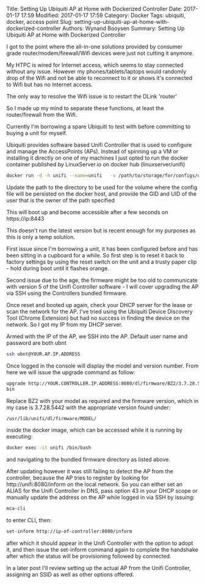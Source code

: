 Title: Setting Up Ubiquiti AP at Home with Dockerized Controller
Date: 2017-01-17 17:59
Modified: 2017-01-17 17:59
Category: Docker
Tags: ubiquiti, docker, access point
Slug: setting-up-ubiquiti-ap-at-home-with-dockerized-controller
Authors: Wynand Booysen
Summary: Setting Up Ubiquiti AP at Home with Dockerized Controller

I got to the point where the all-in-one solutions provided by consumer grade router/modem/firewall/Wifi devices were just not cutting it anymore.

My HTPC is wired for Internet access, which seems to stay connected without any issue.  However my phones/tablets/laptops would randomly drop of the Wifi and not be able to reconnect to it or shows it's connected to Wifi but has no Internet access.

The only way to resolve the Wifi issue is to restart the DLink 'router'

So I made up my mind to separate these functions, at least the router/firewall from the Wifi.

Currently I'm borrowing a spare Ubiquiti to test with before committing to buying a unit for myself.

Ubiquiti provides software based Unifi Controller that is used to configure and manage the AccessPoints (APs).  Instead of spinning up a VM or installing it directly on one of my machines I just opted to run the docker container published by LinuxServer.io on docker hub (linuxserver/unifi)

```bash
docker run -d -h unifi --name=unifi   -v /path/to/storage/for/configs/unifi:/config   -e PGID=<gid> -e PUID=<uid>    -p 8080:8080   -p 8081:8081   -p 8443:8443   -p 8843:8843   -p 8880:8880   linuxserver/unifi
```

Update the path to the directory to be used for the volume where the config file will be persisted on the docker host, and provide the GID and UID of the user that is the owner of the path specified

This will boot up and become accessible after a few seconds on https://ip:8443

This doesn't run the latest version but is recent enough for my purposes as this is only a temp solution.

First issue since I'm borrowing a unit, it has been configured before and has been sitting in a cupboard for a while.  So first step is to reset it back to factory settings by using the reset switch on the unit and a trusty paper clip - hold during boot until it flashes orange.

Second issue due to the age, the firmware might be too old to communicate with version 5 of the Unifi Controller software - I will cover upgrading the AP via SSH using the Controllers bundled firmware.

Once reset and booted up again, check your DHCP server for the lease or scan the network for the AP.  I've tried using the Ubiquiti Device Discovery Tool (Chrome Extension) but had no success in finding the device on the network.  So I got my IP from my DHCP server.

Armed with the IP of the AP, we SSH into the AP.  Default user name and password are both ubnt

```bash
ssh ubnt@YOUR.AP.IP.ADDRESS
```

Once logged in the console will display the model and version number.  From here we will issue the upgrade command as follow:

```bash
upgrade http://YOUR.CONTROLLER.IP.ADDRESS:8080/dl/firmware/BZ2/3.7.28.5442/firmware.
bin
```
Replace BZ2 with your model as required and the firmware version, which in my case is 3.7.28.5442 with the appropriate version found under:

```bash
/usr/lib/unifi/dl/firmware/MODEL/
```

inside the docker image, which can be accessed while it is running by executing:

```bash
docker exec -it unifi /bin/bash
```

and navigating to the bundled firmware directory as listed above.

After updating however it was still failing to detect the AP from the controller, because the AP tries to register by looking for http://unifi:8080/inform on the local network.  So you can either set an ALIAS for the Unifi Controller in DNS, pass option 43 in your DHCP scope or manually update the address on the AP while logged in via SSH by issuing:

```bash
mca-cli
```

to enter CLI, then:

```bash
set-inform http://ip-of-controller:8080/inform
```

after which it should appear in the Unifi Controller with the option to adopt it, and then issue the set-inform command again to complete the handshake after which the status will be provisioning followed by connected.

In a later post I'll review setting up the actual AP from the Unifi Controller, assigning an SSID as well as other options offered.